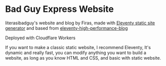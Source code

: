 # Bad Guy Express Website

literasibadguy's website and blog by Firas, made with [Eleventy static site generator](https://www.11ty.dev/) and based from [eleventy-high-performance-blog](https://github.com/google/eleventy-high-performance-blog)

Deployed with Cloudflare Workers

If you want to make a classic static website, I recommend Eleventy, It's dynamic and really fast, you can modify anything you want to build a website, as long as you know HTML and CSS, and basic with static website. 